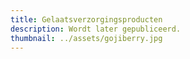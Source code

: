 ```yaml
---
title: Gelaatsverzorgingsproducten
description: Wordt later gepubliceerd.
thumbnail: ../assets/gojiberry.jpg
---
```

